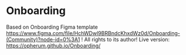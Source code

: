 # Onboarding
Based on Onboarding Figma template https://www.figma.com/file/HchWDwl9BRBndcKhxdWz0d/Onboarding-(Community)?node-id=0%3A1 ! All rights to its author!
Live version: https://opherum.github.io/Onboarding/
